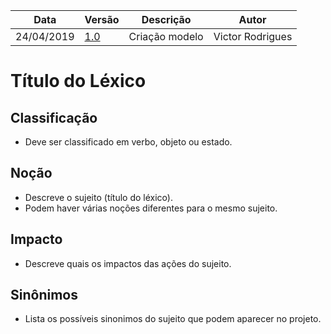 | Data | Versão | Descrição | Autor |
|---|---|---|---|
| 24/04/2019 | [1.0](https://github.com/requisitos-2019-1/Ribon/commit/52ff519d8e6cbb11d5d0cd97237ecb48f591df4e) | Criação modelo  | Victor Rodrigues |

# Título do Léxico

## Classificação

- Deve ser classificado em verbo, objeto ou estado.

## Noção

- Descreve o sujeito (título do léxico).
- Podem haver várias noções diferentes para o mesmo sujeito.

## Impacto

- Descreve quais os impactos das ações do sujeito.

## Sinônimos

- Lista os possíveis sinonimos do sujeito que podem aparecer no projeto.
